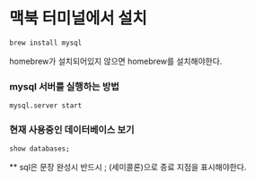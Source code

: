 # 맥북 터미널에서 설치

```bash
brew install mysql
```

homebrew가 설치되어있지 않으면 homebrew를 설치해야한다.



### mysql 서버를 실행하는 방법

```
mysql.server start
```

### 현재 사용중인 데이터베이스 보기

```sql
show databases;
```

\*\* sql은 문장 완성시 반드시 ; (세미콜론)으로 종료 지점을 표시해야한다.
